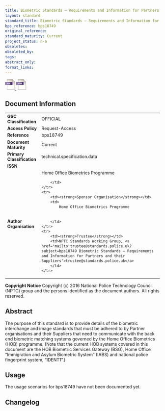 ```yaml
---
title: Biometric Standards – Requirements and Information for Partners and their Suppliers
layout: standard
standard_title: Biometric Standards – Requirements and Information for Partners and their Suppliers
bps_reference: bps18749
original_reference: 
standard_maturity: Current
project_status: n-a
obsoletes: 
obsoleted_by: 
tags: 
abstract_only:
format_links:
---
```





<a target="_blank" href="../library/bps18749/bps18749.pdf">
    <img src="../images/pdf@0.5x.png" alt="pdf link" title="pdf link" style="max-height:35px;">
</a>



<a target="_blank" href="../library/bps18749/bps18749.html">
    <img src="../images/html@0.5x.png" alt="html link" title="html link" style="max-height:35px;">
</a>




## Document Information

<table>
    <tr>
        <td><strong>GSC Classification</strong></td>
        <td>OFFICIAL</td>
    </tr>
    <tr>
        <td><strong>Access Policy</strong></td>
        <td>Request-Access</td>
    </tr>
    <tr>
        <td><strong>Reference </strong></td>
        <td>bps18749 </td>
    </tr>
    <tr>
        <td><strong>Document Maturity</strong></td>
        <td>Current</td>
    </tr>
    <tr>
        <td><strong>Primary Classification</strong></td>
        <td>technical.specification.data</td>
    </tr>
    <tr>
        <td><strong>ISSN</strong></td>
        <td></td>
    </tr>
    <tr>
        <td><strong>Author Organisation</strong></td>
        <td>
            Home Office Biometrics Programme
            
            
        </td>
    </tr>
    <tr>
        <td><strong>Sponsor Organisation</strong></td>
        <td>
            Home Office Biometrics Programme
            
            
        </td>
    </tr>
    <tr>
        <td><strong>Trustee</strong></td>
        <td>NPTC Standards Working Group, <a href="mailto:trustee@standards.police.uk?subject=bps18749 Biometric Standards – Requirements and Information for Partners and their Suppliers">trustee@standards.police.uk</a>
        </td>
    </tr>
</table>

**Copyright Notice**
Copyright (c) 2016 National Police Technology Council (NPTC) group and the persons identified as the document authors. All rights reserved.</p>
## Abstract
      
The purpose of this standard is to provide details of the biometric interchange and image standards that must be adhered to by Partner organisations and their Suppliers that need to communicate with the back end biometric matching systems governed by the Home Office Biometrics (HOB) programme. (Note that the current HOB systems covered in this document are the HOB Biometric Services Gateway (BSG), Home Office “Immigration and Asylum Biometric System” (IABS) and national police fingerprint system, “IDENT1”.)
        
## Usage
The usage scenarios for bps18749 have not been documented yet.

## Changelog


